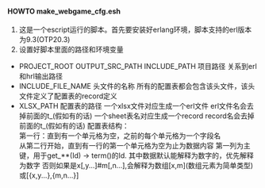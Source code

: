 #### HOWTO make_webgame_cfg.esh
1. 这是一个escript运行的脚本。首先要安装好erlang环境，脚本支持的erl版本为9.3(OTP20.3) 
2. 设置好脚本里面的路径和环境变量
- PROJECT_ROOT OUTPUT_SRC_PATH INCLUDE_PATH
项目路径 关系到erl和hrl输出路径  
- INCLUDE_FILE_NAME 头文件的名称 所有的配置表都会包含该头文件，该头文件定义了配置表的record定义
- XLSX_PATH 配置表的路径
一个xlsx文件对应生成一个erl文件 erl文件名会去掉前面的t_(假如有的话)
一个sheet表名对应生成一个record record名会去掉前面的t_(假如有的话)
配置表结构：  
第一行：直到有一个单元格为空，之前的每个单元格为一个字段名  
从第二行开始，直到有一行的第一个单元格为空为止为数据内容
第一列为主键，用于get_**(Id) -> term()的Id. 
其中数据默认能解释为数字的，优先解释为数字
否则如果是x\[,y...\]#m\[,n...\],会解释为数组\[x,m\](数组元素为简单类型)或\[{x,y...},{m,n...}\]
